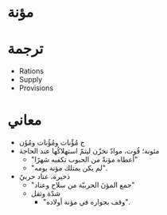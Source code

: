 
# مؤنة

# ترجمة

* Rations
* Supply
* Provisions

# معاني

* ج مُؤْنات ومُؤُنات ومُؤَن
* مئونة؛ قُوت، موادّ تخزّن ليتمّ استهلاكُها عند الحاجة 
	* "أعطاه مؤنةً من الحبوب تكفيه شهرًا"
	* "لم يكن يمتلك مؤنة يومه".
* ذخيرة، عتاد حربيّ
	* "جمع المؤنَ الحربيّة من سلاح وعتاد"
	* شدّة وثقل 
		* "وقف بجواره في مؤنة أولاده".

